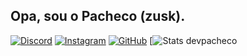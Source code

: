 ##   Opa, sou o Pacheco (zusk).

[![Discord](https://img.shields.io/badge/Discord-7289DA?style=for-the-badge&logo=discord&logoColor=white)](https://discord.com/channels/@me/943703827532632105)
[![Instagram](https://img.shields.io/badge/Instagram-E4405F?style=for-the-badge&logo=instagram&logoColor=white)](https://www.instagram.com/pachecao/)
[![GitHub](https://img.shields.io/badge/GitHub-100000?style=for-the-badge&logo=github&logoColor=white)](github.com/devpacheco/)
[![Stats devpacheco](https://github-readme-stats.vercel.app/api?username={username}&theme=blue-green)

